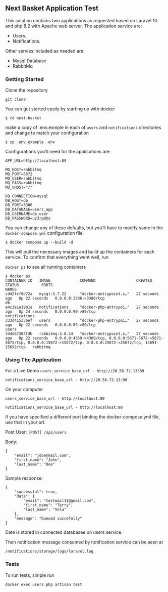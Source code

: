 ## Next Basket Application Test

This solution contains two applications as requested based on Laravel 10 and php 8.2 with Apache web server. The application service are:

- Users.
- Notifications.

Other servies included as needed are:

- Mysql Database
- RabbitMq

### Getting Started

Clone the repository

`git clone`

You can get started easily by starting up with docker

`$ cd next-basket`

make a copy of .env.exmple in each of `users` and `notifications` directories and change to match your configuration

`$ cp .env.example .env`

Configurations you'll need for the applications are:

```
APP_URL=http://localhost:89

MQ_HOST=rabbitmq
MQ_PORT=5672
MQ_USER=rabbitmq
MQ_PASS=rabbitmq
MQ_VHOST="/"

DB_CONNECTION=mysql
DB_HOST=db
DB_PORT=3306
DB_DATABASE=users_app
DB_USERNAME=db_user
DB_PASSWORD=uz3rp@@s
```

You can change any of these defaults, but you'll have to modify same in the `docker-compose.yml` configuration file.

`$ docker compose up --build -d`

This will pull the necessary images and build up the containers for each service.
To confirm that everything went well, run

`docker ps` to see all running containers

```
❯ docker ps
CONTAINER ID   IMAGE             COMMAND                  CREATED          STATUS          PORTS                                                                                                                           NAMES
cd42fcf8d72a   mysql:5.7.22      "docker-entrypoint.s…"   27 seconds ago   Up 22 seconds   0.0.0.0:3306->3306/tcp                                                                                                          db
e4c3e1e1901e   notifications     "docker-php-entrypoi…"   27 seconds ago   Up 24 seconds   0.0.0.0:90->80/tcp                                                                                                              notifications
333d415336ef   users             "docker-php-entrypoi…"   27 seconds ago   Up 22 seconds   0.0.0.0:89->80/tcp                                                                                                              users
344d67304f4b   rabbitmq:3.8.14   "docker-entrypoint.s…"   27 seconds ago   Up 22 seconds   0.0.0.0:4369->4369/tcp, 0.0.0.0:5671-5672->5671-5672/tcp, 0.0.0.0:15672->15672/tcp, 0.0.0.0:25672->25672/tcp, 15691-15692/tcp   rabbitmq
```

### Using The Application

For a Live Demo
`users_service_base_url - http://20.56.72.13:89`

`notifications_service_base_url - http://20.56.72.13:90`

On your computer

`users_service_base_url - http://localhost:89`

`notifications_service_base_url - http://localhost:90`

If you have specified a different port binding the docker-compose.yml file, use that in your url.

Post User:
`[POST] /api/users`

Body:

```
{
    "email": "jdoe@mail.com",
    "first_name": "John",
    "last_name": "Doe"
}
```

Sample response:

```
{
    "successful": true,
    "data": {
        "email": "testmail11@gmail.com",
        "first_name": "Terry",
        "last_name": "Vela"
    },
    "message": "Queued succefully"
}
```

Date is stored in connected databasee on users service.

Then notification message consumed by notification service can be seen at

`/notifications/storage/logs/laravel.log`

### Tests

To run tests, simple run

`docker exec users php artisan test`
